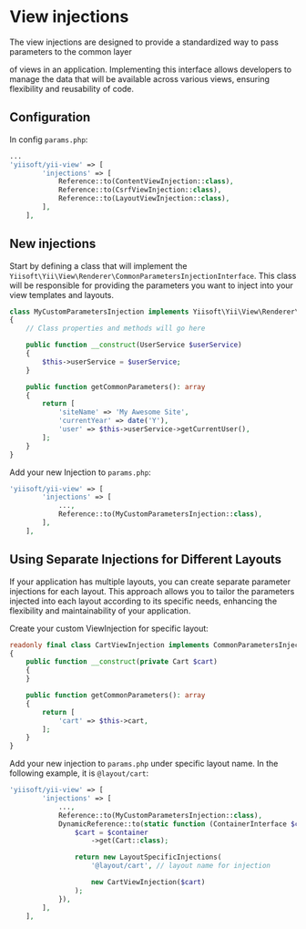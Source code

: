 # View injections

The view injections are designed to provide a standardized way to pass parameters to the common layer

of views in an application. Implementing this interface allows developers to manage the data that will be available
across various views, ensuring flexibility and reusability of code.

## Configuration

In config `params.php`:


```php
...
'yiisoft/yii-view' => [
        'injections' => [
            Reference::to(ContentViewInjection::class),
            Reference::to(CsrfViewInjection::class),
            Reference::to(LayoutViewInjection::class),
        ],
    ],
```

## New injections

Start by defining a class that will implement the `Yiisoft\Yii\View\Renderer\CommonParametersInjectionInterface`. This
class will be responsible for providing the parameters you want to inject into your view templates and layouts.

```php
class MyCustomParametersInjection implements Yiisoft\Yii\View\Renderer\CommonParametersInjectionInterface
{
    // Class properties and methods will go here

    public function __construct(UserService $userService)
    {
        $this->userService = $userService;
    }

    public function getCommonParameters(): array
    {
        return [
            'siteName' => 'My Awesome Site',
            'currentYear' => date('Y'),
            'user' => $this->userService->getCurrentUser(),
        ];
    }
}
```

Add your new Injection to `params.php`:

```php
'yiisoft/yii-view' => [
        'injections' => [
            ...,
            Reference::to(MyCustomParametersInjection::class),
        ],
    ],
```

## Using Separate Injections for Different Layouts

If your application has multiple layouts, you can create separate parameter injections for each layout. This approach
allows you to tailor the parameters injected into each layout according to its specific needs, enhancing the flexibility
and maintainability of your application.

Create your custom ViewInjection for specific layout:

```php
readonly final class CartViewInjection implements CommonParametersInjectionInterface
{
    public function __construct(private Cart $cart)
    {
    }

    public function getCommonParameters(): array
    {
        return [
            'cart' => $this->cart,
        ];
    }
}
```

Add your new injection to `params.php` under specific layout name. In the following example, it is `@layout/cart`:

```php
'yiisoft/yii-view' => [
        'injections' => [
            ...,
            Reference::to(MyCustomParametersInjection::class),
            DynamicReference::to(static function (ContainerInterface $container) {
                $cart = $container
                    ->get(Cart::class);

                return new LayoutSpecificInjections(
                    '@layout/cart', // layout name for injection

                    new CartViewInjection($cart)
                );
            }),
        ],
    ],
```

